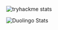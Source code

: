 ![tryhackme stats](https://raw.githubusercontent.com/nazhiba/nazhiba/master/assets/thm_propic.png)


<img src="https://duolingo-stats-card.vercel.app/api?username=nazhiba&theme=dracula" alt="Duolingo Stats"/>
